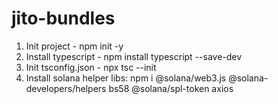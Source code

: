 # jito-bundles

1. Init project - npm init -y
2. Install typescript - npm install typescript --save-dev
3. Init tsconfig.json - npx tsc --init
4. Install solana helper libs: npm i @solana/web3.js @solana-developers/helpers bs58 @solana/spl-token axios
